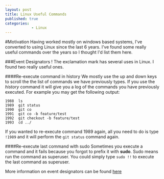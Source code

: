 ```yaml
---
layout: post
title: Linux Useful Commands
published: true
categories: 
            - Linux
---
```


#Motivation
Having worked mostly on windows based systems, I've converted to using Linux since the last 6 years. I've found some really useful commands
over the years so I thought I'd list them here.

###Event Designators !
The exclamation mark has several uses in Linux. I found two really useful ones.

####Re-execute command in history
We mostly use the up and down keys to scroll the the list of commands we have previously types.
If you use the *history* command it will give you a log of the commands you have previously executed. For example you may get the
following output:

 ```
 1988  ls
 1989  git status
 1990  git co
 1991  git co -b feature/test
 1992  git checkout -b feature/test
 1993  cd ../
```

If you wanted to re-execute command 1989 again, all you need to do is type `!1989` and it will perform the `git status` command again.

####Re-execute last command with sudo
Sometimes you execute a command and it fails because you forgot to prefix it with **sudo**. Sudo means run the command as superuser.
You could simply type `sudo !!` to execute the last command as superuser.


More information on event designators can be found [here](https://www.gnu.org/software/bash/manual/html_node/Event-Designators.html)
